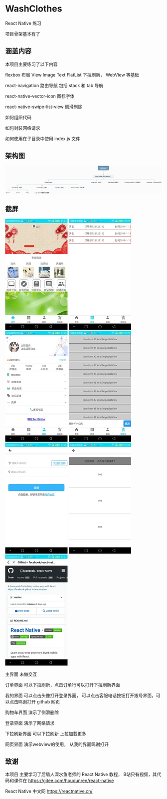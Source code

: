 # WashClothes
React Native 练习

项目骨架基本有了

## 涵盖内容
本项目主要练习了以下内容 

flexbox 布局 View Image Text FlatList 下拉刷新， WebView 等基础

react-navigation 路由导航 包括 stack 和 tab 导航

react-native-vector-icon 图标字体

react-native-swipe-list-view 侧滑删除

如何组织代码

如何封装网络请求

如何使用在子目录中使用 index.js 文件

## 架构图
![diagram](docs/diagram.png)

## 截屏
![home](docs/screenshot-homepage.jpg)
![order](docs/screenshot-orderpage.jpg)
![my](docs/screenshot-mypage.jpg)
![shopcart](docs/screenshot-shopcartpage.jpg)
![login](docs/screenshot-loginpage.jpg)
![pullrefresh](docs/screenshot-pullrefreshpage.jpg)
![web](docs/screenshot-webpage.jpg)

主界面 未做交互

订单界面 可以下拉刷新，点击订单行可以打开下拉刷新界面

我的界面 可以点击头像打开登录界面， 可以点击客服电话按钮打开拨号界面，可以点击鸣谢打开 github 网页

购物车界面 演示了侧滑删除

登录界面  演示了网络请求

下拉刷新界面  可以下拉刷新 上拉加载更多

网页界面  演示webview的使用， 从我的界面鸣谢打开
## 致谢
本项目 主要学习了后盾人深水鱼老师的 React Native 教程， B站只有视频，其代码和课件在 https://gitee.com/houdunren/react-native

React Native 中文网 https://reactnative.cn/